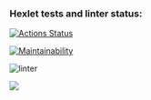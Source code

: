 ### Hexlet tests and linter status:
[![Actions Status](https://github.com/Anastasiazx/frontend-project-lvl1/workflows/hexlet-check/badge.svg)](https://github.com/Anastasiazx/frontend-project-lvl1/actions)

[![Maintainability](https://api.codeclimate.com/v1/badges/537d865d8b4a4c0b259b/maintainability)](https://codeclimate.com/github/Anastasiazx/frontend-project-lvl1/maintainability)

![linter](https://github.com/Anastasiazx/frontend-project-lvl1/actions/workflows/make-lint.yml/badge.svg)

<a href="https://asciinema.org/a/447706" target="_blank"><img src="https://asciinema.org/a/447706.svg" /></a>
